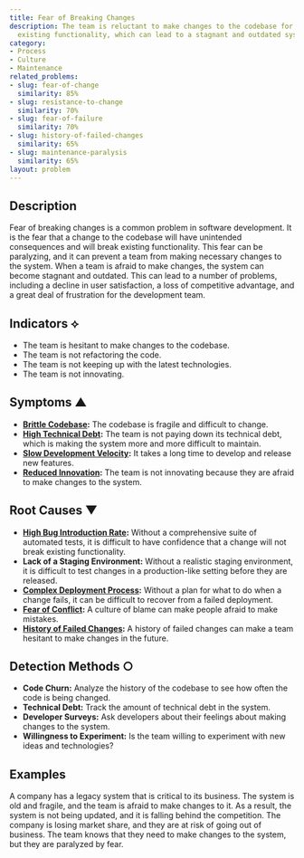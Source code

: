 ```yaml
---
title: Fear of Breaking Changes
description: The team is reluctant to make changes to the codebase for fear of breaking
  existing functionality, which can lead to a stagnant and outdated system.
category:
- Process
- Culture
- Maintenance
related_problems:
- slug: fear-of-change
  similarity: 85%
- slug: resistance-to-change
  similarity: 70%
- slug: fear-of-failure
  similarity: 70%
- slug: history-of-failed-changes
  similarity: 65%
- slug: maintenance-paralysis
  similarity: 65%
layout: problem
---
```


## Description
Fear of breaking changes is a common problem in software development. It is the fear that a change to the codebase will have unintended consequences and will break existing functionality. This fear can be paralyzing, and it can prevent a team from making necessary changes to the system. When a team is afraid to make changes, the system can become stagnant and outdated. This can lead to a number of problems, including a decline in user satisfaction, a loss of competitive advantage, and a great deal of frustration for the development team.

## Indicators ⟡
- The team is hesitant to make changes to the codebase.
- The team is not refactoring the code.
- The team is not keeping up with the latest technologies.
- The team is not innovating.

## Symptoms ▲
- **[Brittle Codebase](brittle-codebase.md):** The codebase is fragile and difficult to change.
- **[High Technical Debt](high-technical-debt.md):** The team is not paying down its technical debt, which is making the system more and more difficult to maintain.
- **[Slow Development Velocity](slow-development-velocity.md):** It takes a long time to develop and release new features.
- **[Reduced Innovation](reduced-innovation.md):** The team is not innovating because they are afraid to make changes to the system.

## Root Causes ▼
- **[High Bug Introduction Rate](high-bug-introduction-rate.md):** Without a comprehensive suite of automated tests, it is difficult to have confidence that a change will not break existing functionality.
- **Lack of a Staging Environment:** Without a realistic staging environment, it is difficult to test changes in a production-like setting before they are released.
- **[Complex Deployment Process](complex-deployment-process.md):** Without a plan for what to do when a change fails, it can be difficult to recover from a failed deployment.
- **[Fear of Conflict](fear-of-conflict.md):** A culture of blame can make people afraid to make mistakes.
- **[History of Failed Changes](history-of-failed-changes.md):** A history of failed changes can make a team hesitant to make changes in the future.

## Detection Methods ○
- **Code Churn:** Analyze the history of the codebase to see how often the code is being changed.
- **Technical Debt:** Track the amount of technical debt in the system.
- **Developer Surveys:** Ask developers about their feelings about making changes to the system.
- **Willingness to Experiment:** Is the team willing to experiment with new ideas and technologies?

## Examples
A company has a legacy system that is critical to its business. The system is old and fragile, and the team is afraid to make changes to it. As a result, the system is not being updated, and it is falling behind the competition. The company is losing market share, and they are at risk of going out of business. The team knows that they need to make changes to the system, but they are paralyzed by fear.
